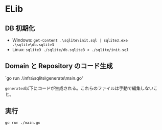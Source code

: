 # ELib

## DB 初期化

- Windows: `get-Content .\sqlite\init.sql | sqlite3.exe .\sqlite\db.sqlite3`
- Linux: `sqlite3 ./sqlite/db.sqlite3 < ./sqlite/init.sql`

## Domain と Repository のコード生成

`go run .\infra\sqlite\generate\main.go'

`generated`以下にコードが生成される。これらのファイルは手動で編集しないこと。

## 実行

`go run ./main.go`

